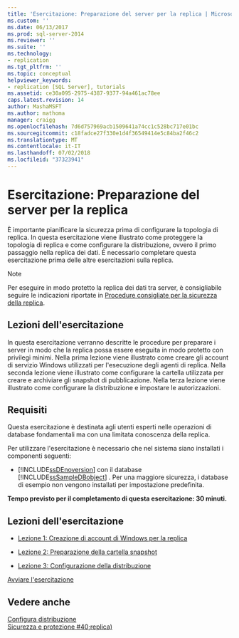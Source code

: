 ```yaml
---
title: 'Esercitazione: Preparazione del server per la replica | Microsoft Docs'
ms.custom: ''
ms.date: 06/13/2017
ms.prod: sql-server-2014
ms.reviewer: ''
ms.suite: ''
ms.technology:
- replication
ms.tgt_pltfrm: ''
ms.topic: conceptual
helpviewer_keywords:
- replication [SQL Server], tutorials
ms.assetid: ce30a095-2975-4387-9377-94a461ac78ee
caps.latest.revision: 14
author: MashaMSFT
ms.author: mathoma
manager: craigg
ms.openlocfilehash: 7d6d757969acb1509641a74cc1c528bc717e01bc
ms.sourcegitcommit: c18fadce27f330e1d4f36549414e5c84ba2f46c2
ms.translationtype: MT
ms.contentlocale: it-IT
ms.lasthandoff: 07/02/2018
ms.locfileid: "37323941"
---
```

# <a name="tutorial-preparing-the-server-for-replication"></a>Esercitazione: Preparazione del server per la replica
  È importante pianificare la sicurezza prima di configurare la topologia di replica. In questa esercitazione viene illustrato come proteggere la topologia di replica e come configurare la distribuzione, ovvero il primo passaggio nella replica dei dati. È necessario completare questa esercitazione prima delle altre esercitazioni sulla replica.  
  
> [!NOTE]  
>  Per eseguire in modo protetto la replica dei dati tra server, è consigliabile seguire le indicazioni riportate in [Procedure consigliate per la sicurezza della replica](security/replication-security-best-practices.md).  
  
## <a name="what-you-will-learn"></a>Lezioni dell'esercitazione  
 In questa esercitazione verranno descritte le procedure per preparare i server in modo che la replica possa essere eseguita in modo protetto con privilegi minimi. Nella prima lezione viene illustrato come creare gli account di servizio Windows utilizzati per l'esecuzione degli agenti di replica. Nella seconda lezione viene illustrato come configurare la cartella utilizzata per creare e archiviare gli snapshot di pubblicazione. Nella terza lezione viene illustrato come configurare la distribuzione e impostare le autorizzazioni.  
  
## <a name="requirements"></a>Requisiti  
 Questa esercitazione è destinata agli utenti esperti nelle operazioni di database fondamentali ma con una limitata conoscenza della replica.  
  
 Per utilizzare l'esercitazione è necessario che nel sistema siano installati i componenti seguenti:  
  
-   [!INCLUDE[ssDEnoversion](../../includes/ssdenoversion-md.md)] con il database [!INCLUDE[ssSampleDBobject](../../includes/sssampledbobject-md.md)] . Per una maggiore sicurezza, i database di esempio non vengono installati per impostazione predefinita.  
  
 **Tempo previsto per il completamento di questa esercitazione: 30 minuti.**  
  
## <a name="lessons-in-this-tutorial"></a>Lezioni dell'esercitazione  
  
-   [Lezione 1: Creazione di account di Windows per la replica](lesson-1-creating-windows-accounts-for-replication.md)  
  
-   [Lezione 2: Preparazione della cartella snapshot](lesson-2-preparing-the-snapshot-folder.md)  
  
-   [Lezione 3: Configurazione della distribuzione](lesson-3-configuring-distribution.md)  
  
 [Avviare l'esercitazione](lesson-1-creating-windows-accounts-for-replication.md)  
  
## <a name="see-also"></a>Vedere anche  
 [Configura distribuzione](configure-distribution.md)   
 [Sicurezza e protezione #40;replica&#41;](security/security-and-protection-replication.md)  
  
  
